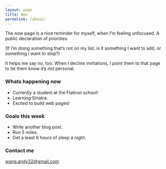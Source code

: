 ```yaml
---
layout: page
title: Now
permalink: /about/
---
```


The now page is a nice reminder for myself, when I’m feeling unfocused. A public declaration of priorities.

(If I’m doing something that’s not on my list, is it something I want to add, or something I want to stop?)

It helps me say no, too. When I decline invitations, I point them to that page to let them know it’s not personal.



### Whats happening now
* Currently a student at the Flatiron school!
* Learning Sinatra.
* Excited to build web pages!

### Goals this week
* Write another blog post.
* Run 5 miles.
* Get a least 6 hours of sleep a night.

### Contact me

[wang.andy32@gmail.com](mailto:wang.andy32@gmail.com)
